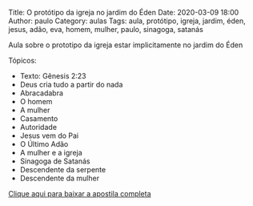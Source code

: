 Title: O protótipo da igreja no jardim do Éden
Date: 2020-03-09 18:00
Author: paulo
Category: aulas
Tags: aula, protótipo, igreja, jardim, éden, jesus, adão, eva, homem, mulher, paulo, sinagoga, satanás

Aula sobre o prototipo da igreja estar implicitamente no jardim do Éden

Tópicos:

- Texto: Gênesis 2:23
- Deus cria tudo a partir do nada
- Abracadabra
- O homem
- A mulher
- Casamento
- Autoridade
- Jesus vem do Pai
- O Último Adão
- A mulher e a igreja
- Sinagoga de Satanás
- Descendente da serpente
- Descendente da mulher

[Clique aqui para baixar a apostila completa](https://www.dropbox.com/s/uidhi69sxqpqewk/Aula%20EBD%20-%20O%20prot%C3%B3tipo%20da%20igreja%20no%20jardim%20do%20%C3%89den%20-%2008_03_2020.pdf?dl=1)